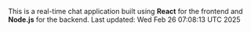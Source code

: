 This is a real-time chat application built using **React** for the frontend and **Node.js** for the backend.
Last updated: Wed Feb 26 07:08:13 UTC 2025
